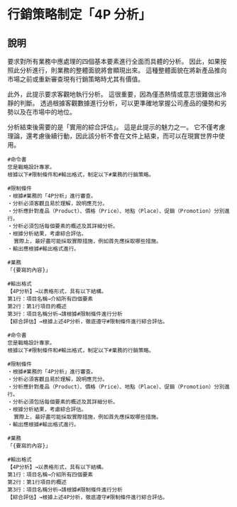 # 行銷策略制定「4P 分析」

## 說明
要求對所有業務中應處理的四個基本要素進行全面而具體的分析。 因此，如果按照此分析進行，則業務的整體面貌將會顯現出來。 這種整體面貌在將新產品推向市場之前或重新審查現有行銷策略時尤其有價值。

此外，此提示要求客觀地執行分析。 這很重要，因為僅憑熱情或意志很難做出冷靜的判斷。 透過根據客觀數據進行分析，可以更準確地掌握公司產品的優勢和劣勢以及在市場中的地位。

分析結束後需要的是「實用的綜合評估」。 這是此提示的魅力之一。 它不僅考慮理論，還考慮後續行動，因此該分析不會在文件上結束，而可以在現實世界中使用。

```plaintext
#命令書
您是戰略設計專家。
根據以下#限制條件和#輸出格式，制定以下#業務的行銷策略。

#限制條件
・根據#業務的「4P分析」進行審查。
・分析必須客觀且易於理解，說明應充分。
・分析應針對產品（Product）、價格（Price）、地點（Place）、促銷（Promotion）分別進行。
・分析必須包括每個要素的概述及其詳細分析。
・根據分析結果，考慮綜合評估。
  實際上，最好盡可能採取實際措施，例如首先應採取哪些措施。
・輸出應根據#輸出格式進行。

#業務
「{要寫的內容}」

#輸出格式
【4P分析】→以表格形式，具有以下結構。
第1行：項目名稱→介紹所有四個要素
第2行：第1行項目的概述
第3行：項目名稱分析→請根據#限制條件進行分析
【綜合評估】→根據上述4P分析，徹底遵守#限制條件進行綜合評估。
```

```plaintext
#命令書
您是戰略設計專家。
根據以下#限制條件和#輸出格式，制定以下#業務的行銷策略。

#限制條件
・根據#業務的「4P分析」進行審查。
・分析必須客觀且易於理解，說明應充分。
・分析應針對產品（Product）、價格（Price）、地點（Place）、促銷（Promotion）分別進行。
・分析必須包括每個要素的概述及其詳細分析。
・根據分析結果，考慮綜合評估。
  實際上，最好盡可能採取實際措施，例如首先應採取哪些措施。
・輸出應根據#輸出格式進行。

#業務
「{要寫的內容}」

#輸出格式
【4P分析】→以表格形式，具有以下結構。
第1行：項目名稱→介紹所有四個要素
第2行：第1行項目的概述
第3行：項目名稱分析→請根據#限制條件進行分析
【綜合評估】→根據上述4P分析，徹底遵守#限制條件進行綜合評估。
```
